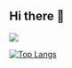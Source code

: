 ## Hi there 👋
<img src="https://capsule-render.vercel.app/api?type=rect&color=auto&height=200&section=header&text=Hi:)&fontSize=70" />

[![Top Langs](https://github-readme-stats.vercel.app/api/top-langs/?username=JINHYEOKKK&layout=compact&langs_count=8&card_width=320&theme=default)](https://github.com/anuraghazra/github-readme-stats)

<!--
**JINHYEOKKK/JINHYEOKKK** is a ✨ _special_ ✨ repository because its `README.md` (this file) appears on your GitHub profile.

Here are some ideas to get you started:

- 🔭 I’m currently working on ...
- 🌱 I’m currently learning ...
- 👯 I’m looking to collaborate on ...
- 🤔 I’m looking for help with ...
- 💬 Ask me about ...
- 📫 How to reach me: ...
- 😄 Pronouns: ...
- ⚡ Fun fact: ...
-->
